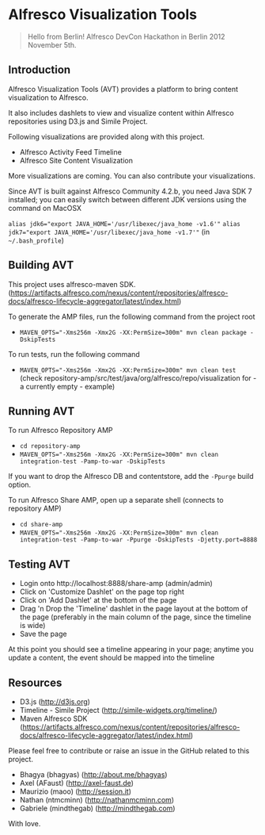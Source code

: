Alfresco Visualization Tools
=============================

> 
> Hello from Berlin!
> Alfresco DevCon Hackathon in Berlin 2012 November 5th.

Introduction
------------

Alfresco Visualization Tools (AVT) provides a platform to bring content visualization to Alfresco.

It also includes dashlets to view and visualize content within Alfresco repositories using D3.js and Simile Project.

Following visualizations are provided along with this project.

 - Alfresco Activity Feed Timeline
 - Alfresco Site Content Visualization 

More visualizations are coming. You can also contribute your visualizations.

Since AVT is built against Alfresco Community 4.2.b, you need Java SDK 7 installed; you can easily switch between different JDK versions using the command on MacOSX

 `alias jdk6="export JAVA_HOME='/usr/libexec/java_home -v1.6'"`
 `alias jdk7="export JAVA_HOME='/usr/libexec/java_home -v1.7'"`
 (in `~/.bash_profile`)

Building AVT
------------
This project uses alfresco-maven SDK. (https://artifacts.alfresco.com/nexus/content/repositories/alfresco-docs/alfresco-lifecycle-aggregator/latest/index.html)

To generate the AMP files, run the following command from the project root

- `MAVEN_OPTS="-Xms256m -Xmx2G -XX:PermSize=300m" mvn clean package -DskipTests`

To run tests, run the following command

- `MAVEN_OPTS="-Xms256m -Xmx2G -XX:PermSize=300m" mvn clean test`
(check repository-amp/src/test/java/org/alfresco/repo/visualization for - a currently empty - example)

Running AVT
------

To run Alfresco Repository AMP
- `cd repository-amp`
- `MAVEN_OPTS="-Xms256m -Xmx2G -XX:PermSize=300m" mvn clean integration-test -Pamp-to-war -DskipTests`

If you want to drop the Alfresco DB and contentstore, add the `-Ppurge` build option.

 To run Alfresco Share AMP, open up a separate shell (connects to repository AMP)

- `cd share-amp`
- `MAVEN_OPTS="-Xms256m -Xmx2G -XX:PermSize=300m" mvn clean integration-test -Pamp-to-war -Ppurge -DskipTests -Djetty.port=8888`

Testing AVT
------
- Login onto http://localhost:8888/share-amp (admin/admin)
- Click on 'Customize Dashlet' on the page top right
- Click on 'Add Dashlet' at the bottom of the page
- Drag 'n Drop the 'Timeline' dashlet in the page layout at the bottom of the page (preferably in the main column of the page, since the timeline is wide)
- Save the page

At this point you should see a timeline appearing in your page; anytime you update a content, the event should be mapped into the timeline

Resources
----------
- D3.js (http://d3js.org)
- Timeline - Simile Project (http://simile-widgets.org/timeline/)
- Maven Alfresco SDK (https://artifacts.alfresco.com/nexus/content/repositories/alfresco-docs/alfresco-lifecycle-aggregator/latest/index.html)

Please feel free to contribute or raise an issue in the GitHub related to this project.

- Bhagya (bhagyas) (http://about.me/bhagyas)
- Axel (AFaust) (http://axel-faust.de)
- Maurizio (maoo) (http://session.it)
- Nathan (ntmcminn) (http://nathanmcminn.com)
- Gabriele (mindthegab) (http://mindthegab.com)


With love.